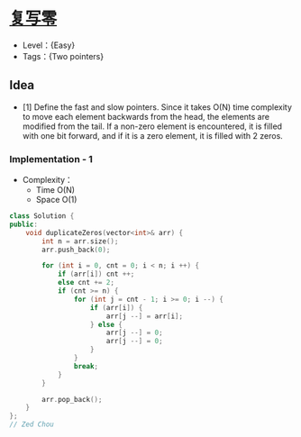 # [复写零](https://leetcode.cn/problems/duplicate-zeros/)

- Level：{Easy}
- Tags：{Two pointers}

## Idea

- [1] Define the fast and slow pointers. Since it takes O(N) time complexity to move each element backwards from the head, the elements are modified from the tail. If a non-zero element is encountered, it is filled with one bit forward, and if it is a zero element, it is filled with 2 zeros.

### Implementation - 1

- Complexity：
  - Time O(N)
  - Space O(1)

``` c++
class Solution {
public:
    void duplicateZeros(vector<int>& arr) {
        int n = arr.size();
        arr.push_back(0);

        for (int i = 0, cnt = 0; i < n; i ++) {
            if (arr[i]) cnt ++;
            else cnt += 2;
            if (cnt >= n) {
                for (int j = cnt - 1; i >= 0; i --) {
                    if (arr[i]) {
                        arr[j --] = arr[i];
                    } else {
                        arr[j --] = 0;
                        arr[j --] = 0;
                    }
                }
                break;
            }
        }

        arr.pop_back();
    }
};
// Zed Chou
```

